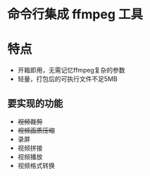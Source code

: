 # 命令行集成 ffmpeg 工具

# 特点
- 开箱即用，无需记忆ffmpeg复杂的参数
- 轻量，打包后的可执行文件不足5MB


## 要实现的功能

- ~~视频裁剪~~
- ~~视频画质压缩~~
- 录屏
- 视频拼接
- 视频播放
- 视频格式转换
